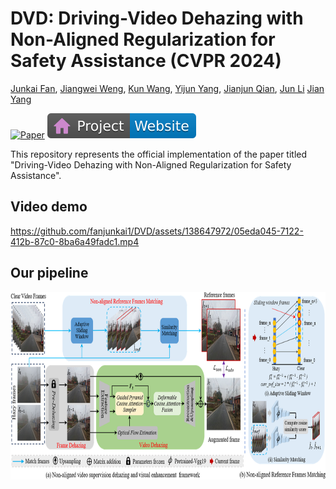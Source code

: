 # DVD: Driving-Video Dehazing with Non-Aligned Regularization for Safety Assistance (CVPR 2024)

[Junkai Fan](https://fanjunkai1.github.io/),
[Jiangwei Weng](https://wengjiangwei.github.io/),
[Kun Wang](https://github.com/w2kun/),
[Yijun Yang](https://yijun-yang.github.io/),
[Jianjun Qian](http://www.patternrecognition.asia/qian/),
[Jun Li](https://sites.google.com/view/junlineu/)
[Jian Yang](https://scholar.google.com/citations?user=6CIDtZQAAAAJ&hl=zh-CN)

[![Paper](https://img.shields.io/badge/arXiv-PDF-b31b1b)](https://arxiv.org/pdf/2405.09996)
[![Website](figs/badge-website.svg)](https://fanjunkai1.github.io/projectpage/DVD/index.html)

This repository represents the official implementation of the paper titled "Driving-Video Dehazing with Non-Aligned Regularization for Safety Assistance".

## Video demo
https://github.com/fanjunkai1/DVD/assets/138647972/05eda045-7122-412b-87c0-8ba6a49fadc1.mp4


## Our pipeline
<img src = "figs/pipeline.png" width='820' height='300'>
